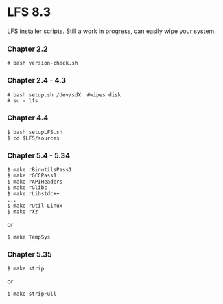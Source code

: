 # LFS 8.3
LFS installer scripts. Still a work in progress, can easily wipe your system.

### Chapter 2.2
```
# bash version-check.sh
```
### Chapter 2.4 - 4.3
```
# bash setup.sh /dev/sdX  #wipes disk
# su - lfs
```
### Chapter 4.4
```
$ bash setupLFS.sh
$ cd $LFS/sources
```
### Chapter 5.4 - 5.34
```
$ make rBinutilsPass1
$ make rGCCPass1
$ make rAPIHeaders
$ make rGlibc
$ make rLibstdc++
...
$ make rUtil-Linux
$ make rXz
```
or
```
$ make TempSys
```
### Chapter 5.35
```
$ make strip
```
or
```
$ make stripFull
```
